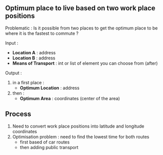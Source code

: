 ## Optimum place to live based on two work place positions

Problematic : Is it possible from two places to get the optimum place to be where it is the fastest to commute ?

Input : 
- **Location A** : address
- **Location B** : address
- **Means of Transport** : int or list of element you can choose from (after)

Output :
1. in a first place : 
    - **Optimum Location** : address
2. then :
    - **Optimum Area** : coordinates (center of the area)

## Process
1. Need to convert work place positions into latitude and longitude coordinates
2. Optimisation problem : need to find the lowest time for both routes 
    - first based of car routes
    - then adding public transport